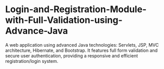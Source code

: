 # Login-and-Registration-Module-with-Full-Validation-using-Advance-Java
A web application using advanced Java technologies: Servlets, JSP, MVC architecture, Hibernate, and Bootstrap. It features full form validation and secure user authentication, providing a responsive and efficient registration/login system.
